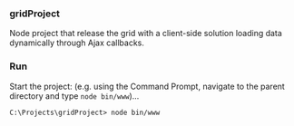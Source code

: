 ### gridProject
Node project that release the grid with a client-side solution loading data dynamically through Ajax callbacks.
### Run

Start the project: (e.g. using the Command Prompt, navigate to the parent directory and type `node bin/www`)… 

	C:\Projects\gridProject> node bin/www
